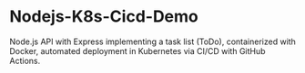 # Nodejs-K8s-Cicd-Demo
Node.js API with Express implementing a task list (ToDo), containerized with Docker, automated deployment in Kubernetes via CI/CD with GitHub Actions.
